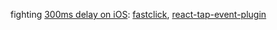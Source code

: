 fighting [300ms delay on iOS](http://updates.html5rocks.com/2013/12/300ms-tap-delay-gone-away):
[fastclick](https://github.com/ftlabs/fastclick),
[react-tap-event-plugin](https://github.com/zilverline/react-tap-event-plugin)
